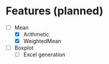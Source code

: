 # Features (planned)
- [ ] Mean
  - [x] Arithmetic
  - [x] WeightedMean
- [ ] Boxplot
  - [ ] Excel generation
